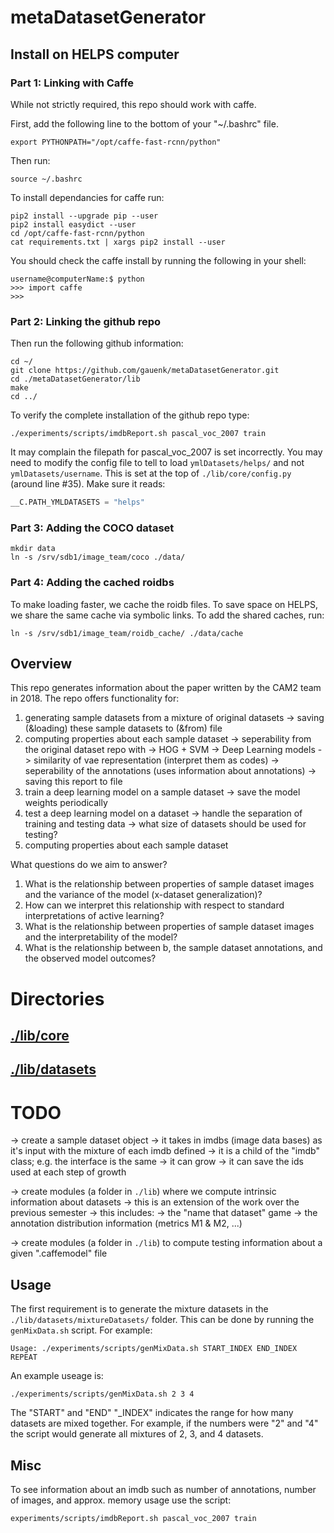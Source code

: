 # metaDatasetGenerator

## Install on HELPS computer

### Part 1: Linking with Caffe

While not strictly required, this repo should work with caffe.

First, add the following line to the bottom of your "~/.bashrc" file.

```Shell
export PYTHONPATH="/opt/caffe-fast-rcnn/python"
```

Then run:

```Shell
source ~/.bashrc
```

To install dependancies for caffe run:

```Shell
pip2 install --upgrade pip --user
pip2 install easydict --user
cd /opt/caffe-fast-rcnn/python
cat requirements.txt | xargs pip2 install --user
```

You should check the caffe install by running the following in your shell:

```Shell
username@computerName:$ python
>>> import caffe
>>>
```

### Part 2: Linking the github repo

Then run the following github information:

```Shell
cd ~/
git clone https://github.com/gauenk/metaDatasetGenerator.git
cd ./metaDatasetGenerator/lib
make
cd ../
```

To verify the complete installation of the github repo type:

```Shell
./experiments/scripts/imdbReport.sh pascal_voc_2007 train
```

It may complain the filepath for pascal_voc_2007 is set incorrectly. You may need to modify the config file to tell to load `ymlDatasets/helps/` and not `ymlDatasets/username`. This is set at the top of `./lib/core/config.py` (around line #35). Make sure it reads:

```Python
__C.PATH_YMLDATASETS = "helps"
```

### Part 3: Adding the COCO dataset

```Shell
mkdir data
ln -s /srv/sdb1/image_team/coco ./data/
```

### Part 4: Adding the cached roidbs

To make loading faster, we cache the roidb files. To save space on HELPS, we share the same cache via symbolic links. To add the shared caches, run:

```Shell
ln -s /srv/sdb1/image_team/roidb_cache/ ./data/cache
```

## Overview

This repo generates information about the paper written by the CAM2 team in 2018. The repo offers functionality for:

1. generating sample datasets from a mixture of original datasets
   -> saving (&loading) these sample datasets to (&from) file
2. computing properties about each sample dataset
   -> seperability from the original dataset repo with
      -> HOG + SVM
      -> Deep Learning models
   -> similarity of vae representation (interpret them as codes)
   -> seperability of the annotations (uses information about annotations)
   -> saving this report to file
3. train a deep learning model on a sample dataset
   -> save the model weights periodically
4. test a deep learning model on a dataset
   -> handle the separation of training and testing data
   -> what size of datasets should be used for testing?
5. computing properties about each sample dataset

What questions do we aim to answer?
1. What is the relationship between properties of sample dataset images and the variance of the model (x-dataset generalization)?
2. How can we interpret this relationship with respect to standard interpretations of active learning?
3. What is the relationship between properties of sample dataset images and the interpretability of the model?
4. What is the relationship between b, the sample dataset annotations, and the observed model outcomes?


# Directories

## [./lib/core](./lib/core/)
## [./lib/datasets](./lib/datasets/)

# TODO

-> create a sample dataset object
   -> it takes in imdbs (image data bases) as it's input with the mixture of each imdb defined
   -> it is a child of the "imdb" class; e.g. the interface is the same
   -> it can grow
   -> it can save the ids used at each step of growth

-> create modules (a folder in `./lib`) where we compute intrinsic information about datasets
      -> this is an extension of the work over the previous semester
      -> this includes:
      	 -> the "name that dataset" game
	 -> the annotation distribution information (metrics M1 & M2, ...)

-> create modules (a folder in `./lib`) to compute testing information about a given ".caffemodel" file

## Usage


The first requirement is to generate the mixture datasets in the `./lib/datasets/mixtureDatasets/` folder. This can be done by running the `genMixData.sh` script. For example:
```
Usage: ./experiments/scripts/genMixData.sh START_INDEX END_INDEX REPEAT
```

An example useage is:
```Shell
./experiments/scripts/genMixData.sh 2 3 4
```

The "START" and "END" "_INDEX" indicates the range for how many datasets are mixed together. For example, if the numbers were "2" and "4" the script would generate all mixtures of 2, 3, and 4 datasets.

## Misc

To see information about an imdb such as number of annotations, number of images, and approx. memory usage use the script:

```Shell
experiments/scripts/imdbReport.sh pascal_voc_2007 train
```
